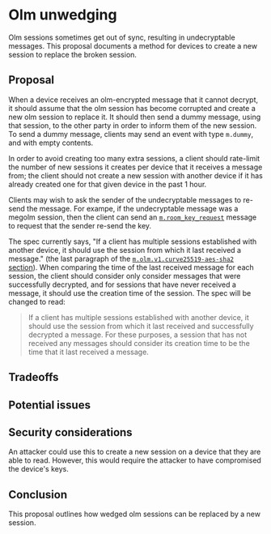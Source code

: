 # Olm unwedging

Olm sessions sometimes get out of sync, resulting in undecryptable messages.
This proposal documents a method for devices to create a new session to replace
the broken session.

## Proposal

When a device receives an olm-encrypted message that it cannot decrypt, it
should assume that the olm session has become corrupted and create a new olm
session to replace it.  It should then send a dummy message, using that
session, to the other party in order to inform them of the new session.  To
send a dummy message, clients may send an event with type `m.dummy`, and with
empty contents.

In order to avoid creating too many extra sessions, a client should rate-limit
the number of new sessions it creates per device that it receives a message
from; the client should not create a new session with another device if it has
already created one for that given device in the past 1 hour.

Clients may wish to ask the sender of the undecryptable messages to re-send the
message.  For exampe, if the undecryptable message was a megolm session, then
the client can send an
[`m.room_key_request`](https://matrix.org/docs/spec/client_server/r0.4.0.html#m-room-key-request)
message to request that the sender re-send the key.

The spec currently says, "If a client has multiple sessions established with
another device, it should use the session from which it last received a
message." (the last paragraph of the [`m.olm.v1.curve25519-aes-sha2`
section](https://matrix.org/docs/spec/client_server/r0.4.0.html#m-olm-v1-curve25519-aes-sha2)).
When comparing the time of the last received message for each session, the
client should consider only consider messages that were successfully decrypted,
and for sessions that have never received a message, it should use the creation
time of the session.  The spec will be changed to read:

> If a client has multiple sessions established with another device, it should
> use the session from which it last received and successfully decrypted a
> message.  For these purposes, a session that has not received any messages
> should consider its creation time to be the time that it last received a
> message.

## Tradeoffs

## Potential issues

## Security considerations

An attacker could use this to create a new session on a device that they are
able to read. However, this would require the attacker to have compromised the
device's keys.

## Conclusion

This proposal outlines how wedged olm sessions can be replaced by a new
session.

